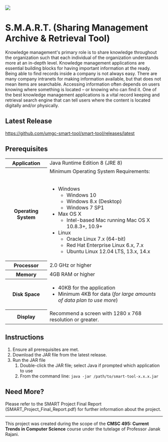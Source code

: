 <html>
  <a href="https://www.umgc.edu">
    <img src="https://www.umgc.edu/content/experience-fragments/umgc/language-masters/en/header/master/_jcr_content/root/header_copy/image.coreimg.svg/1648840182607/umgc-logo-preferred-rgb.svg">
  </a>
</html>

# S.M.A.R.T. (Sharing Management Archive & Retrieval Tool)

Knowledge management's primary role is to share knowledge throughout the organization such that each individual of the organization understands more at an in-depth level. Knowledge management applications are essential building blocks for having important information at the ready. Being able to find records inside a company is not always easy. There are many company intranets for making information available, but that does not mean items are searchable. Accessing information often depends on users knowing where something is located – or knowing who can find it. One of the best knowledge management applications is a vital record keeping and retrieval search engine that can tell users where the content is located digitally and/or physically.

## Latest Release

https://github.com/umgc-smart-tool/smart-tool/releases/latest

## Prerequisites
 
<html>
  <table>
    <tr>
      <th> Application </th>
      <td> Java Runtime Edition 8 (JRE 8) </td>
    </tr>
    <tr>
      <th> Operating System </th>
      <td>
        Minimum Operating System Requirements:<br><br>
        <ul>
          <li> Windows
            <ul>
              <li> Windows 10 </li>
              <li> Windows 8.x (Desktop) </li>
              <li> Windows 7 SP1 </li>
            </ul>
          </li>
          <li> Max OS X
            <ul>
              <li> Intel-based Mac running Mac OS X 10.8.3+, 10.9+ </li>
            </ul>
          </li>
          <li> Linux
            <ul>
              <li> Oracle Linux 7.x (64-bit) </li>
              <li> Red Hat Enterprise Linux 6.x, 7.x </li>
              <li> Ubuntu Linux 12.04 LTS, 13.x, 14.x </li>
            </ul>
          </li>
        </ul>
      </td>
    </tr>
    <tr>
      <th> Processor </th>
      <td> 2.0 GHz or higher </td>
    </tr>
    <tr>
      <th> Memory </th>
      <td> 4GB RAM or higher </td>
    </tr>
    <tr>
      <th> Disk Space </th>
      <td>
        <ul>
          <li> 40KB for the application </li>
          <li> Minimum 4KB for data (<i>for large amounts of data plan to use more</i>)</li>
        </ul>
      </td>
    </tr>
    <tr>
      <th> Display </th>
      <td> Recommend a screen with 1280 x 768 resolution or greater. </td>
    </tr>
  </table>
</html>
 
## Instructions

1. Ensure all prerequisites are met.
2. Download the JAR file from the latest release.
3. Run the JAR file
    1. Double-click the JAR file; select Java if prompted which application to use
    2. From the command line: `java -jar /path/to/smart-tool-x.x.x.jar`

## Need More?

Please refer to the SMART Project Final Report (SMART_Project_Final_Report.pdf) for further information about the project.

-----

This project was created during the scope of the **CMSC 495: Current Trends in Computer Science** course under the tutelage of Professor Janak Rajani.
